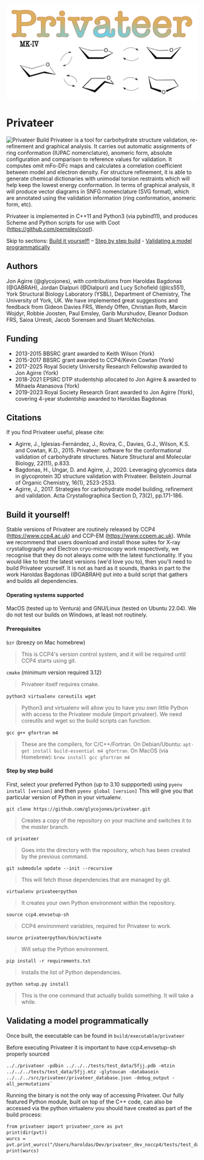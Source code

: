 ![ScreenShot](/logo.png)

# Privateer
![Privateer Build](https://github.com/glycojones/privateer/actions/workflows/main.yml/badge.svg)
Privateer is a tool for carbohydrate structure validation, re-refinement and graphical analysis. It carries out automatic assignments of ring conformation (IUPAC nomenclature), anomeric form, absolute configuration and comparison to reference values for validation. It computes omit mFo-DFc maps and calculates a correlation coefficient between model and electron density. For structure refinement, it is able to generate chemical dictionaries with unimodal torsion restraints which will help keep the lowest energy conformation. In terms of graphical analysis, it will produce vector diagrams in SNFG nomenclature (SVG format), which are annotated using the validation information (ring conformation, anomeric form, etc).

Privateer is implemented in C++11 and Python3 (via pybind11), and produces Scheme and Python scripts for use with Coot (https://github.com/pemsley/coot).

Skip to sections: [Build it yourself!](#build-it-yourself) – [Step by step build](#step-by-step-build) - [Validating a model programmatically](#validating-a-model-programmatically) 

## Authors
Jon Agirre (@glycojones), with contributions from Haroldas Bagdonas (@GABRAH), Jordan Dialpuri (@Dialpuri) and Lucy Schofield (@lcs551), York Structural Biology Laboratory (YSBL), Department of Chemistry, The University of York, UK. We have implemented great suggestions and feedback from Gideon Davies FRS, Wendy Offen, Christian Roth, Marcin Wojdyr, Robbie Joosten, Paul Emsley, Garib Murshudov, Eleanor Dodson FRS, Saioa Urresti, Jacob Sorensen and Stuart McNicholas. 

## Funding 
* 2013-2015 BBSRC grant awarded to Keith Wilson (York)
* 2015-2017 BBSRC grant awarded to CCP4/Kevin Cowtan (York)
* 2017-2025 Royal Society University Research Fellowship awarded to Jon Agirre (York)
* 2018-2021 EPSRC DTP studentship allocated to Jon Agirre & awarded to Mihaela Atanasova (York)
* 2019-2023 Royal Society Research Grant awarded to Jon Agirre (York), covering 4-year studentship awarded to Haroldas Bagdonas

## Citations
If you find Privateer useful, please cite:

- Agirre, J., Iglesias-Fernández, J., Rovira, C., Davies, G.J., Wilson, K.S. and Cowtan, K.D., 2015. Privateer: software for the conformational validation of carbohydrate structures. Nature Structural and Molecular Biology, 22(11), p.833.
- Bagdonas, H., Ungar, D. and Agirre, J., 2020. Leveraging glycomics data in glycoprotein 3D structure validation with Privateer. Beilstein Journal of Organic Chemistry, 16(1), 2523-2533.
- Agirre, J., 2017. Strategies for carbohydrate model building, refinement and validation. Acta Crystallographica Section D, 73(2), pp.171-186.



## **Build it yourself!**
Stable versions of Privateer are routinely released by CCP4 (https://www.ccp4.ac.uk) and CCP-EM (https://www.ccpem.ac.uk). While we recommend that users download and install those suites for X-ray crystallography and Electron cryo-microscopy work respectively, we recognise that they do not always come with the latest functionality. If you would like to test the latest versions (we'd love you to), then you'll need to build Privateer yourself. It is not as hard as it sounds, thanks in part to the work Haroldas Bagdonas (@GABRAH) put into a build script that gathers and builds all dependencies.  

#### Operating systems supported
MacOS (tested up to Ventura) and GNU/Linux (tested on Ubuntu 22.04). We do not test our builds on Windows, at least not routinely. 

#### Prerequisites

`bzr` (breezy on Mac homebrew)
> This is CCP4's version control system, and it will be required until CCP4 starts using git.

`cmake` (minimum version required 3.12)
> Privateer itself requires cmake.

`python3 virtualenv coreutils wget` 
> Python3 and virtualenv will allow you to have you own little Python with access to the Privateer module (import privateer). We need coreutils and wget so the build scripts can function.

`gcc g++ gfortran m4` 
> These are the compilers, for C/C++/Fortran. On Debian/Ubuntu: `apt-get install build-essential m4 gfortran`. On MacOS (via Homebrew): `brew install gcc gfortran m4`


#### Step by step build 
First, select your preferred Python (up to 3.10 suppported) using `pyenv install [version]` and then `pyenv global [version]`
This will give you that particular version of Python in your virtualenv.

```
git clone https://github.com/glycojones/privateer.git
```
> Creates a copy of the repository on your machine and switches it to the *master* branch.

```
cd privateer
```
> Goes into the directory with the repository, which has been created by the previous command.

```
git submodule update --init --recursive
```
> This will fetch those dependencies that are managed by git.

```
virtualenv privateerpython
```
> It creates your own Python environment within the repository.

```
source ccp4.envsetup-sh
```
> CCP4 environment variables, required for Privateer to work.

```
source privateerpython/bin/activate
```
> Will setup the Python environment.

```
pip install -r requirements.txt
```
> Installs the list of Python dependencies.

```
python setup.py install
```
> This is the one command that actually builds something. It will take a while.


## Validating a model programmatically

Once built, the executable can be found in `build/executable/privateer`

Before executing Privateer it is important to have ccp4.envsetup-sh properly sourced

```
.././privateer -pdbin ../../../tests/test_data/5fjj.pdb -mtzin ../../../tests/test_data/5fjj.mtz -glytoucan -databasein ../../../src/privateer/privateer_database.json -debug_output -all_permutations`
```

Running the binary is not the only way of accessing Privateer. Our fully featured Python module, built on top of the C++ code, can also be accessed via the python virtualenv you should have created as part of the build process:

    from privateer import privateer_core as pvt
    print(dir(pvt))
    wurcs = pvt.print_wurcs("/Users/haroldas/Dev/privateer_dev_noccp4/tests/test_data/2h6o_carbremediation.pdb")
    print(wurcs)
